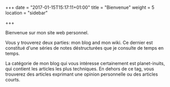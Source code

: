 +++
date = "2017-01-15T15:17:11+01:00"
title = "Bienvenue"
weight = 5
location = "sidebar"

+++

Bienvenue sur mon site web personnel.

Vous y trouverez deux parties: mon blog and mon wiki. Ce dernier est constitué
d'une séries de notes déstructurées que je consulte de temps en temps.

La catégorie de mon blog qui vous intéresse certainement est planet-inuits, qui
contient les articles les plus techniques. En dehors de ce tag, vous trouverez
des articles exprimant une opinion personnelle ou des articles courts.
